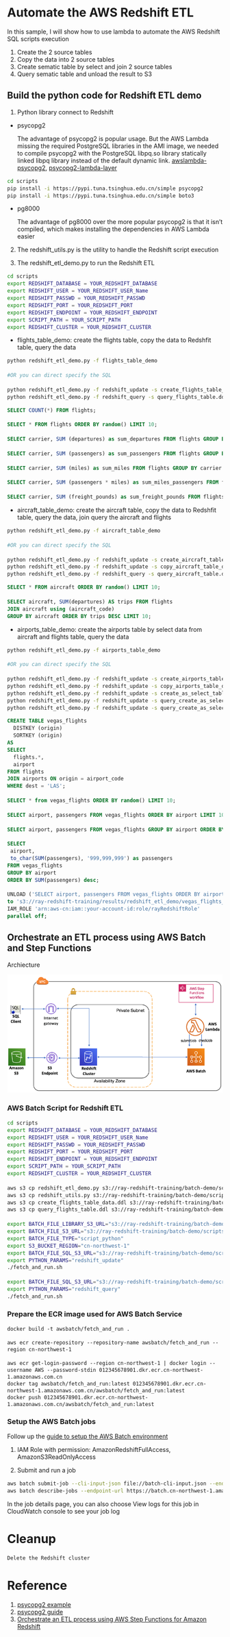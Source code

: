 # Automate the AWS Redshift ETL

In this sample, I will show how to use lambda to automate the AWS Redshift SQL scripts execution
1. Create the 2 source tables
2. Copy the data into 2 source tables
3. Create sematic table by select and join 2 source tables
4. Query sematic table and unload the result to S3


## Build the python code for Redshift ETL demo

1. Python library connect to Redshift

- psycopg2

    The advantage of psycopg2 is popular usage. But the AWS Lambda missing the required PostgreSQL libraries in the AMI image, we needed to compile psycopg2 with the PostgreSQL libpq.so library statically linked libpq library instead of the default dynamic link. [awslambda-psycopg2](https://github.com/jkehler/awslambda-psycopg2), [psycopg2-lambda-layer](https://github.com/jetbridge/psycopg2-lambda-layer)

```bash
cd scripts
pip install -i https://pypi.tuna.tsinghua.edu.cn/simple psycopg2
pip install -i https://pypi.tuna.tsinghua.edu.cn/simple boto3
```

- pg8000

    The advantage of pg8000 over the more popular psycopg2 is that it isn’t compiled, which makes installing the dependencies in AWS Lambda easier

2. The redshift_utils.py is the utility to handle the Redshift script execution

3. The redshift_etl_demo.py to run the Redshift ETL

```bash
cd scripts
export REDSHIFT_DATABASE = YOUR_REDSHIFT_DATABASE
export REDSHIFT_USER = YOUR_REDSHIFT_USER_Name
export REDSHIFT_PASSWD = YOUR_REDSHIFT_PASSWD
export REDSHIFT_PORT = YOUR_REDSHIFT_PORT
export REDSHIFT_ENDPOINT = YOUR_REDSHIFT_ENDPOINT
export SCRIPT_PATH = YOUR_SCRIPT_PATH
export REDSHIFT_CLUSTER = YOUR_REDSHIFT_CLUSTER
```

- flights_table_demo: create the flights table, copy the data to Redshfit table, query the data

```bash
python redshift_etl_demo.py -f flights_table_demo

#OR you can direct specify the SQL 

python redshift_etl_demo.py -f redshift_update -s create_flights_table_data.ddl
python redshift_etl_demo.py -f redshift_query -s query_flights_table.ddl
```

```sql
SELECT COUNT(*) FROM flights;

SELECT * FROM flights ORDER BY random() LIMIT 10;

SELECT carrier, SUM (departures) as sum_departures FROM flights GROUP BY carrier ORDER BY 2 DESC LIMIT 10;

SELECT carrier, SUM (passengers) as sum_passengers FROM flights GROUP BY carrier ORDER BY 2 DESC LIMIT 10;

SELECT carrier, SUM (miles) as sum_miles FROM flights GROUP BY carrier ORDER BY 2 DESC LIMIT 10;

SELECT carrier, SUM (passengers * miles) as sum_miles_passengers FROM flights GROUP BY carrier ORDER BY 2 DESC LIMIT 10;

SELECT carrier, SUM (freight_pounds) as sum_freight_pounds FROM flights GROUP BY carrier ORDER BY 2 DESC LIMIT 10;
```

- aircraft_table_demo: create the aircraft table, copy the data to Redshfit table, query the data, join query the aircraft and flights

```bash
python redshift_etl_demo.py -f aircraft_table_demo

#OR you can direct specify the SQL 

python redshift_etl_demo.py -f redshift_update -s create_aircraft_table.ddl
python redshift_etl_demo.py -f redshift_update -s copy_aircraft_table_data.ddl
python redshift_etl_demo.py -f redshift_query -s query_aircraft_table.ddl
```

```sql
SELECT * FROM aircraft ORDER BY random() LIMIT 10;

SELECT aircraft, SUM(departures) AS trips FROM flights
JOIN aircraft using (aircraft_code)
GROUP BY aircraft ORDER BY trips DESC LIMIT 10;
```

- airports_table_demo: create the airports table by select data from aircraft and flights table, query the data

```bash
python redshift_etl_demo.py -f airports_table_demo

#OR you can direct specify the SQL 

python redshift_etl_demo.py -f redshift_update -s create_airports_table.ddl
python redshift_etl_demo.py -f redshift_update -s copy_airports_table_data.ddl
python redshift_etl_demo.py -f redshift_update -s create_as_select_table.ddl
python redshift_etl_demo.py -f redshift_update -s query_create_as_select_table.ddl
python redshift_etl_demo.py -f redshift_update -s query_create_as_select_table2.ddl
```

```sql
CREATE TABLE vegas_flights
  DISTKEY (origin)
  SORTKEY (origin)
AS
SELECT
  flights.*,
  airport
FROM flights
JOIN airports ON origin = airport_code
WHERE dest = 'LAS';

SELECT * from vegas_flights ORDER BY random() LIMIT 10;

SELECT airport, passengers FROM vegas_flights ORDER BY airport LIMIT 10;

SELECT airport, passengers FROM vegas_flights GROUP BY airport ORDER BY SUM(passengers) desc LIMIT 10;

SELECT
 airport,
 to_char(SUM(passengers), '999,999,999') as passengers
FROM vegas_flights
GROUP BY airport
ORDER BY SUM(passengers) desc;

UNLOAD ('SELECT airport, passengers FROM vegas_flights ORDER BY airport')
to 's3://ray-redshift-training/results/redshift_etl_demo/vegas_flights_'
IAM_ROLE 'arn:aws-cn:iam::your-account-id:role/rayRedshiftRole'
parallel off;
```


## Orchestrate an ETL process using AWS Batch and Step Functions

Archiecture

![Orchestrate an ETL process using AWS Batch and Step Functions](media/StepFunction-Batch-Redshift.png)


### AWS Batch Script for Redshift ETL
```bash
cd scripts
export REDSHIFT_DATABASE = YOUR_REDSHIFT_DATABASE
export REDSHIFT_USER = YOUR_REDSHIFT_USER_Name
export REDSHIFT_PASSWD = YOUR_REDSHIFT_PASSWD
export REDSHIFT_PORT = YOUR_REDSHIFT_PORT
export REDSHIFT_ENDPOINT = YOUR_REDSHIFT_ENDPOINT
export SCRIPT_PATH = YOUR_SCRIPT_PATH
export REDSHIFT_CLUSTER = YOUR_REDSHIFT_CLUSTER

aws s3 cp redshift_etl_demo.py s3://ray-redshift-training/batch-demo/scripts/redshift_etl_demo.py
aws s3 cp redshift_utils.py s3://ray-redshift-training/batch-demo/scripts/redshift_utils.py
aws s3 cp create_flights_table_data.ddl s3://ray-redshift-training/batch-demo/scripts/create_flights_table_data.ddl
aws s3 cp query_flights_table.ddl s3://ray-redshift-training/batch-demo/scripts/query_flights_table.ddl

export BATCH_FILE_LIBRARY_S3_URL="s3://ray-redshift-training/batch-demo/scripts/redshift_utils.py"
export BATCH_FILE_S3_URL="s3://ray-redshift-training/batch-demo/scripts/redshift_etl_demo.py"
export BATCH_FILE_TYPE="script_python"
export S3_BUCKET_REGION="cn-northwest-1"
export BATCH_FILE_SQL_S3_URL="s3://ray-redshift-training/batch-demo/scripts/create_flights_table_data.ddl"
export PYTHON_PARAMS="redshift_update"
./fetch_and_run.sh

export BATCH_FILE_SQL_S3_URL="s3://ray-redshift-training/batch-demo/scripts/query_flights_table.ddl"
export PYTHON_PARAMS="redshift_query"
./fetch_and_run.sh
```

### Prepare the ECR image used for AWS Batch Service
```
docker build -t awsbatch/fetch_and_run .

aws ecr create-repository --repository-name awsbatch/fetch_and_run --region cn-northwest-1

aws ecr get-login-password --region cn-northwest-1 | docker login --username AWS --password-stdin 012345678901.dkr.ecr.cn-northwest-1.amazonaws.com.cn
docker tag awsbatch/fetch_and_run:latest 012345678901.dkr.ecr.cn-northwest-1.amazonaws.com.cn/awsbatch/fetch_and_run:latest
docker push 012345678901.dkr.ecr.cn-northwest-1.amazonaws.com.cn/awsbatch/fetch_and_run:latest
```

### Setup the AWS Batch jobs

Follow up the [guide to setup the AWS Batch environment](https://aws.amazon.com/blogs/compute/creating-a-simple-fetch-and-run-aws-batch-job/)

1. IAM Role with permission: AmazonRedshiftFullAccess, AmazonS3ReadOnlyAccess 

2. Submit and run a job
```bash
aws batch submit-job --cli-input-json file://batch-cli-input.json --endpoint-url https://batch.cn-northwest-1.amazonaws.com.cn
aws batch describe-jobs --endpoint-url https://batch.cn-northwest-1.amazonaws.com.cn --jobs 
```

In the job details page, you can also choose View logs for this job in CloudWatch console to see your job log


# Cleanup
```bash
Delete the Redshift cluster
```


# Reference
1. [psycopg2 example](http://zetcode.com/python/psycopg2/)
2. [psycopg2 guide](https://www.psycopg.org/docs/cursor.html)
3. [Orchestrate an ETL process using AWS Step Functions for Amazon Redshift](https://aws.amazon.com/blogs/big-data/orchestrating-an-etl-process-using-aws-step-functions-for-amazon-redshift/)
